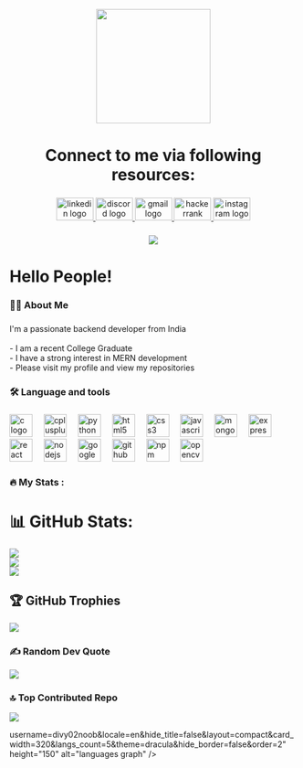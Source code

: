 <br clear="both">

<div align="center">
  <img height="200" src="https://media.giphy.com/media/v1.Y2lkPWVjZjA1ZTQ3anBkOXYwNHBwaWYzMWN3MmxmeWJrcmhmc251eTBmeGRsYXkzbTI2eSZlcD12MV9naWZzX3NlYXJjaCZjdD1n/h2LCfvk3XBlQxKyKWY/giphy.gif"  />
</div>

###

<h1 align="center">Connect to me via following resources:</h1>

###

<div align="center">
  <a href="https://www.linkedin.com/in/divyannsshh/" target="_blank">
    <img src="https://raw.githubusercontent.com/maurodesouza/profile-readme-generator/master/src/assets/icons/social/linkedin/default.svg" width="65" height="40" alt="linkedin logo"  />
  </a>
  <a href="https://discord.com/channels/@me" target="_blank">
    <img src="https://raw.githubusercontent.com/maurodesouza/profile-readme-generator/master/src/assets/icons/social/discord/default.svg" width="65" height="40" alt="discord logo"  />
  </a>
  <a href="mailto:divyanshsr02@gmail.com?subject=Connection%20Request&body=Hi%20Divyansh!%20I%20would%20like%20to%20connect%20to%20you" target="_blank">
    <img src="https://raw.githubusercontent.com/maurodesouza/profile-readme-generator/master/src/assets/icons/social/gmail/default.svg" width="65" height="40" alt="gmail logo"  />
  </a>
  <a href="https://www.hackerrank.com/profile/divy_21b0121185" target="_blank">
    <img src="https://raw.githubusercontent.com/maurodesouza/profile-readme-generator/master/src/assets/icons/social/hackerrank/default.svg" width="65" height="40" alt="hackerrank logo"  />
  </a>
  <a href="https://www.instagram.com/divyannsshh/" target="_blank">
    <img src="https://raw.githubusercontent.com/maurodesouza/profile-readme-generator/master/src/assets/icons/social/instagram/default.svg" width="65" height="40" alt="instagram logo"  />
  </a>
</div>

###

<div align="center">
  <img src="https://visitor-badge.laobi.icu/badge?page_id=divy02noob.divy02noob&left_color=darkmagenta&right_color=darkmagenta&left_text=Users%20went%20by%20this%20profile:"  />
</div>

###

<h1 align="left">Hello People!</h1>

###

<h3 align="left">👩‍💻  About Me</h3>

###

<p align="left">I'm a passionate backend developer from India<br><br>- I am a recent College Graduate<br>- I have a strong interest in MERN development<br>- Please visit my profile and view my repositories</p>

###

<h3 align="left">🛠 Language and tools</h3>

###

<div align="left">
  <img src="https://cdn.jsdelivr.net/gh/devicons/devicon/icons/c/c-original.svg" height="40" alt="c logo"  />
  <img width="12" />
  <img src="https://cdn.jsdelivr.net/gh/devicons/devicon/icons/cplusplus/cplusplus-original.svg" height="40" alt="cplusplus logo"  />
  <img width="12" />
  <img src="https://cdn.jsdelivr.net/gh/devicons/devicon/icons/python/python-original.svg" height="40" alt="python logo"  />
  <img width="12" />
  <img src="https://cdn.jsdelivr.net/gh/devicons/devicon/icons/html5/html5-original.svg" height="40" alt="html5 logo"  />
  <img width="12" />
  <img src="https://cdn.jsdelivr.net/gh/devicons/devicon/icons/css3/css3-original.svg" height="40" alt="css3 logo"  />
  <img width="12" />
  <img src="https://cdn.jsdelivr.net/gh/devicons/devicon/icons/javascript/javascript-original.svg" height="40" alt="javascript logo"  />
  <img width="12" />
  <img src="https://cdn.jsdelivr.net/gh/devicons/devicon/icons/mongodb/mongodb-original.svg" height="40" alt="mongodb logo"  />
  <img width="12" />
  <img src="https://cdn.jsdelivr.net/gh/devicons/devicon/icons/express/express-original.svg" height="40" alt="express logo"  />
  <img width="12" />
  <img src="https://cdn.jsdelivr.net/gh/devicons/devicon/icons/react/react-original.svg" height="40" alt="react logo"  />
  <img width="12" />
  <img src="https://cdn.jsdelivr.net/gh/devicons/devicon/icons/nodejs/nodejs-original.svg" height="40" alt="nodejs logo"  />
  <img width="12" />
  <img src="https://cdn.jsdelivr.net/gh/devicons/devicon/icons/googlecloud/googlecloud-original.svg" height="40" alt="googlecloud logo"  />
  <img width="12" />
  <img src="https://cdn.jsdelivr.net/gh/devicons/devicon/icons/github/github-original.svg" height="40" alt="github logo"  />
  <img width="12" />
  <img src="https://cdn.jsdelivr.net/gh/devicons/devicon/icons/npm/npm-original-wordmark.svg" height="40" alt="npm logo"  />
  <img width="12" />
  <img src="https://cdn.jsdelivr.net/gh/devicons/devicon/icons/opencv/opencv-original.svg" height="40" alt="opencv logo"  />
</div>

###

<h3 align="left">🔥   My Stats :</h3>

###

# 📊 GitHub Stats:
![](https://github-readme-stats.vercel.app/api?username=divy02noob&theme=date_night&hide_border=false&include_all_commits=false&count_private=false)<br/>
![](https://nirzak-streak-stats.vercel.app/?user=divy02noob&theme=date_night&hide_border=false)<br/>
![](https://github-readme-stats.vercel.app/api/top-langs/?username=divy02noob&theme=date_night&hide_border=false&include_all_commits=false&count_private=false&layout=compact)

## 🏆 GitHub Trophies
![](https://github-profile-trophy.vercel.app/?username=divy02noob&theme=panda&no-frame=false&no-bg=true&margin-w=4)

### ✍️ Random Dev Quote
![](https://quotes-github-readme.vercel.app/api?type=horizontal&theme=radical)

### 🔝 Top Contributed Repo
![](https://github-contributor-stats.vercel.app/api?username=divy02noob&limit=5&theme=dark&combine_all_yearly_contributions=true)

<!-- Proudly created with GPRM ( https://gprm.itsvg.in ) -->username=divy02noob&locale=en&hide_title=false&layout=compact&card_width=320&langs_count=5&theme=dracula&hide_border=false&order=2" height="150" alt="languages graph"  />
</div>

###
